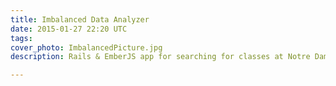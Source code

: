 ```yaml
---
title: Imbalanced Data Analyzer
date: 2015-01-27 22:20 UTC
tags:
cover_photo: ImbalancedPicture.jpg
description: Rails & EmberJS app for searching for classes at Notre Dame.

---
```


